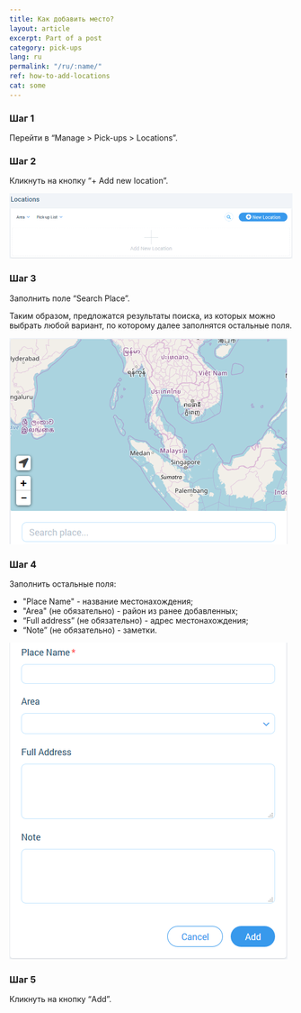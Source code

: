 ```yaml
---
title: Как добавить место?
layout: article
excerpt: Part of a post
category: pick-ups
lang: ru
permalink: "/ru/:name/"
ref: how-to-add-locations
cat: some
---
```


### **Шаг 1**

Перейти в “Manage > Pick-ups > Locations”.

### **Шаг 2**

Кликнуть на кнопку “+ Add new location”.

![How_to_add_locations1](/assets/images/how_to_add_locations1.png)

### **Шаг 3**

Заполнить поле “Search Place”.

Таким образом, предложатся результаты поиска, из которых можно выбрать любой вариант, по которому далее заполнятся остальные поля.

![How_to_add_locations2](/assets/images/how_to_add_locations2.png)

### **Шаг 4** 

Заполнить остальные поля:
- "Place Name" - название местонахождения;
- "Area" (не обязательно) - район из ранее добавленных;
- “Full address” (не обязательно) - адрес местонахождения;
- “Note” (не обязательно) - заметки.

![How_to_add_locations3](/assets/images/how_to_add_locations3.png)

### **Шаг 5** 

Кликнуть на кнопку “Add”.
